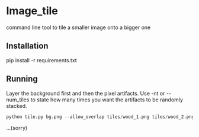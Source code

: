 # Image_tile
command line tool to tile a smaller image onto a bigger one

## Installation
pip install -r requirements.txt
## Running 

Layer the background first and then the pixel artifacts. Use -nt or --num_tiles to state how many times you want the artifacts to be randomly stacked.

```python
python tile.py bg.png --allow_overlap tiles/wood_1.png tiles/wood_2.png tiles/wood_3.png -nt 2 2 1
```


...(sorry)
